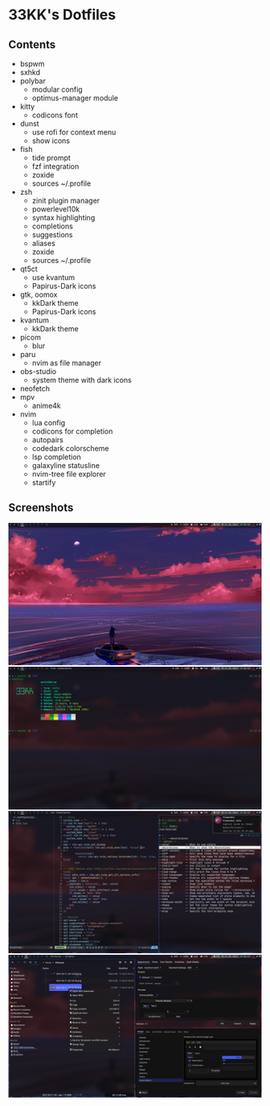 # 33KK's Dotfiles

## Contents

- bspwm
- sxhkd
- polybar
	- modular config
	- optimus-manager module
- kitty
	- codicons font
- dunst
	- use rofi for context menu
	- show icons
- fish
	- tide prompt
	- fzf integration
	- zoxide
	- sources ~/.profile
- zsh
	- zinit plugin manager
	- powerlevel10k
	- syntax highlighting
	- completions
	- suggestions
	- aliases
	- zoxide
	- sources ~/.profile
- qt5ct
	- use kvantum
	- Papirus-Dark icons
- gtk, oomox
	- kkDark theme
	- Papirus-Dark icons
- kvantum
	- kkDark theme
- picom
	- blur
- paru
	- nvim as file manager
- obs-studio
	- system theme with dark icons
- neofetch
- mpv
	- anime4k
- nvim
	- lua config
	- codicons for completion
	- autopairs
	- codedark colorscheme
	- lsp completion
	- galaxyline statusline
	- nvim-tree file explorer
	- startify

## Screenshots

![Desktop](.screenshots/1.png)
![Kitty terminal and Fish shell](.screenshots/2.png)
![Neovim, Dunst, Zsh](.screenshots/3.png)
![Dolphin, qt5ct, lxappearance](.screenshots/4.png)
